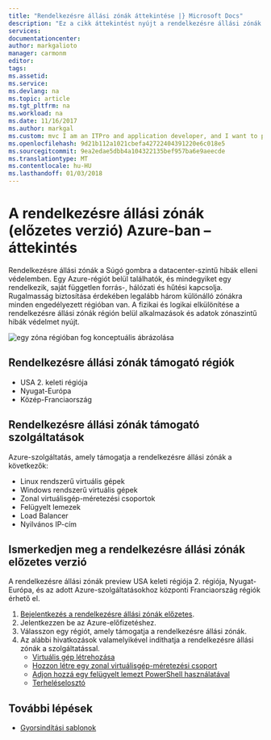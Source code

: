 ```yaml
---
title: "Rendelkezésre állási zónák áttekintése |} Microsoft Docs"
description: "Ez a cikk áttekintést nyújt a rendelkezésre állási zónák az Azure-ban."
services: 
documentationcenter: 
author: markgalioto
manager: carmonm
editor: 
tags: 
ms.assetid: 
ms.service: 
ms.devlang: na
ms.topic: article
ms.tgt_pltfrm: na
ms.workload: na
ms.date: 11/16/2017
ms.author: markgal
ms.custom: mvc I am an ITPro and application developer, and I want to protect (use Availability Zones) my applications and data against data center failure (to build Highly Available applications).
ms.openlocfilehash: 9d21b112a1021cbefa42722404391220e6c018e5
ms.sourcegitcommit: 9ea2edae5dbb4a104322135bef957ba6e9aeecde
ms.translationtype: MT
ms.contentlocale: hu-HU
ms.lasthandoff: 01/03/2018
---
```

# <a name="overview-of-availability-zones-in-azure-preview"></a>A rendelkezésre állási zónák (előzetes verzió) Azure-ban – áttekintés

Rendelkezésre állási zónák a Súgó gombra a datacenter-szintű hibák elleni védelemben. Egy Azure-régiót belül találhatók, és mindegyiket egy rendelkezik, saját független forrás-, hálózati és hűtési kapcsolja. Rugalmasság biztosítása érdekében legalább három különálló zónákra minden engedélyezett régióban van. A fizikai és logikai elkülönítése a rendelkezésre állási zónák régión belül alkalmazások és adatok zónaszintű hibák védelmet nyújt. 

![egy zóna régióban fog konceptuális ábrázolása](./media/az-overview/az-graphic-two.png)

## <a name="regions-that-support-availability-zones"></a>Rendelkezésre állási zónák támogató régiók

- USA 2. keleti régiója
- Nyugat-Európa
- Közép-Franciaország

## <a name="services-that-support-availability-zones"></a>Rendelkezésre állási zónák támogató szolgáltatások

Azure-szolgáltatás, amely támogatja a rendelkezésre állási zónák a következők:

- Linux rendszerű virtuális gépek
- Windows rendszerű virtuális gépek
- Zonal virtuálisgép-méretezési csoportok
- Felügyelt lemezek
- Load Balancer
- Nyilvános IP-cím

## <a name="get-started-with-the-availability-zones-preview"></a>Ismerkedjen meg a rendelkezésre állási zónák előzetes verzió

A rendelkezésre állási zónák preview USA keleti régiója 2. régiója, Nyugat-Európa, és az adott Azure-szolgáltatásokhoz központi Franciaország régiók érhető el. 

1. [Bejelentkezés a rendelkezésre állási zónák előzetes](http://aka.ms/azenroll). 
2. Jelentkezzen be az Azure-előfizetéshez.
3. Válasszon egy régiót, amely támogatja a rendelkezésre állási zónák.
4. Az alábbi hivatkozások valamelyikével indíthatja a rendelkezésre állási zónák a szolgáltatással. 
    - [Virtuális gép létrehozása](../virtual-machines/windows/create-portal-availability-zone.md)
    - [Hozzon létre egy zonal virtuálisgép-méretezési csoport](../virtual-machine-scale-sets/virtual-machine-scale-sets-portal-create.md)
    - [Adjon hozzá egy felügyelt lemezt PowerShell használatával](../virtual-machines/windows/attach-disk-ps.md#add-an-empty-data-disk-to-a-virtual-machine)
    - [Terheléselosztó](../load-balancer/load-balancer-standard-overview.md)

## <a name="next-steps"></a>További lépések
- [Gyorsindítási sablonok](http://aka.ms/azqs)
